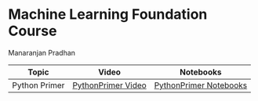 # Machine Learning Foundation Course

Manaranjan Pradhan


| Topic  | Video | Notebooks |
| ------------- | ------------- |--------|
| Python Primer  | <a href="https://youtu.be/RQMdeJxE4WU" target="_blank">PythonPrimer Video</a> | <a href="https://github.com/manaranjanp/MLCourseV1/tree/main/PythonPrimer" target="_blank">PythonPrimer Notebooks</a> |
